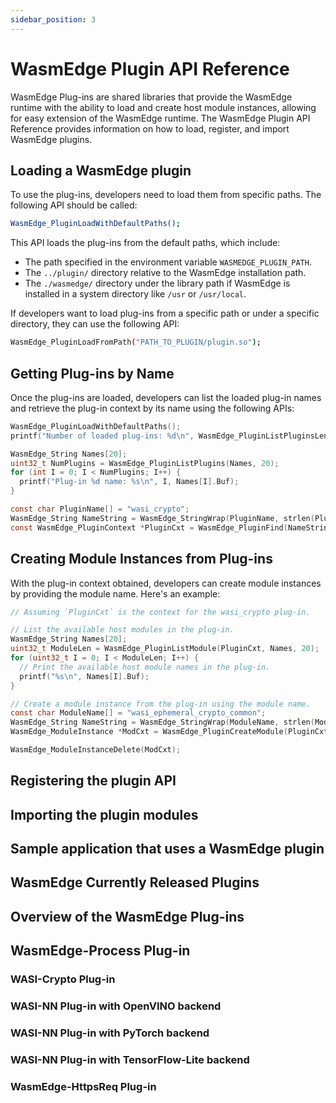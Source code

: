 ```yaml
---
sidebar_position: 3
---
```


# WasmEdge Plugin API Reference

WasmEdge Plug-ins are shared libraries that provide the WasmEdge runtime with the ability to load and create host module instances, allowing for easy extension of the WasmEdge runtime. The WasmEdge Plugin API Reference provides information on how to load, register, and import WasmEdge plugins.

## Loading a WasmEdge plugin

To use the plug-ins, developers need to load them from specific paths. The following API should be called:

```bash
WasmEdge_PluginLoadWithDefaultPaths();
```
This API loads the plug-ins from the default paths, which include:

- The path specified in the environment variable `WASMEDGE_PLUGIN_PATH`.
- The `../plugin/` directory relative to the WasmEdge installation path.
- The `./wasmedge/` directory under the library path if WasmEdge is installed in a system directory like `/usr` or `/usr/local`.

If developers want to load plug-ins from a specific path or under a specific directory, they can use the following API:

```bash
WasmEdge_PluginLoadFromPath("PATH_TO_PLUGIN/plugin.so");

```

## Getting Plug-ins by Name

Once the plug-ins are loaded, developers can list the loaded plug-in names and retrieve the plug-in context by its name using the following APIs:

```c
WasmEdge_PluginLoadWithDefaultPaths();
printf("Number of loaded plug-ins: %d\n", WasmEdge_PluginListPluginsLength());

WasmEdge_String Names[20];
uint32_t NumPlugins = WasmEdge_PluginListPlugins(Names, 20);
for (int I = 0; I < NumPlugins; I++) {
  printf("Plug-in %d name: %s\n", I, Names[I].Buf);
}

const char PluginName[] = "wasi_crypto";
WasmEdge_String NameString = WasmEdge_StringWrap(PluginName, strlen(PluginName));
const WasmEdge_PluginContext *PluginCxt = WasmEdge_PluginFind(NameString);
```

## Creating Module Instances from Plug-ins

With the plug-in context obtained, developers can create module instances by providing the module name. Here's an example:

```c
// Assuming `PluginCxt` is the context for the wasi_crypto plug-in.

// List the available host modules in the plug-in.
WasmEdge_String Names[20];
uint32_t ModuleLen = WasmEdge_PluginListModule(PluginCxt, Names, 20);
for (uint32_t I = 0; I < ModuleLen; I++) {
  // Print the available host module names in the plug-in.
  printf("%s\n", Names[I].Buf);
}

// Create a module instance from the plug-in using the module name.
const char ModuleName[] = "wasi_ephemeral_crypto_common";
WasmEdge_String NameString = WasmEdge_StringWrap(ModuleName, strlen(ModuleName));
WasmEdge_ModuleInstance *ModCxt = WasmEdge_PluginCreateModule(PluginCxt, NameString);

WasmEdge_ModuleInstanceDelete(ModCxt);
```

## Registering the plugin API

## Importing the plugin modules

## Sample application that uses a WasmEdge plugin

## WasmEdge Currently Released Plugins

## Overview of the WasmEdge Plug-ins

## WasmEdge-Process Plug-in

### WASI-Crypto Plug-in

### WASI-NN Plug-in with OpenVINO backend

### WASI-NN Plug-in with PyTorch backend

### WASI-NN Plug-in with TensorFlow-Lite backend

### WasmEdge-HttpsReq Plug-in
